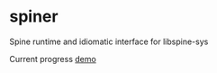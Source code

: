 # spiner
Spine runtime and idiomatic interface for libspine-sys

Current progress [demo](https://media.giphy.com/media/kv4wRrSh8Z9iC5iHvh/giphy.gif)
